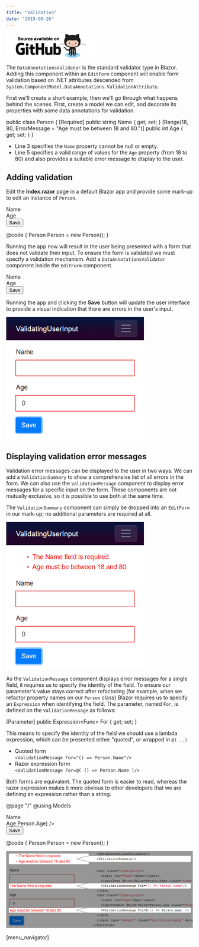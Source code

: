 ```yaml
---
title: "Validation"
date: "2019-08-26"
---
```


[![](images/SourceLink.png)](https://github.com/mrpmorris/blazor-university/tree/master/src/Forms/ValidatingUserInput)

The `DataAnnotationsValidator` is the standard validator type in Blazor. Adding this component within an `EditForm` component will enable form validation based on .NET attributes descended from `System.ComponentModel.DataAnnotations.ValidationAttribute`.

First we'll create a short example, then we'll go through what happens behind the scenes. First, create a model we can edit, and decorate its properties with some data annotations for validation.

public class Person
{
	\[Required\]
	public string Name { get; set; }
	\[Range(18, 80, ErrorMessage = "Age must be between 18 and 80.")\]
	public int Age { get; set; }
}

- Line 3 specifies the `Name` property cannot be null or empty.
- Line 5 specifies a valid range of values for the `Age` property (from 18 to 80) and also provides a suitable error message to display to the user.

## Adding validation

Edit the **Index.razor** page in a default Blazor app and provide some mark-up to edit an instance of `Person`.

<EditForm Model=@Person>
	<div class="form-group">
		<label for="Name">Name</label>
		<InputText @bind-Value=Person.Name class="form-control" id="Name" />
	</div>
	<div class="form-group">
		<label for="Age">Age</label>
		<InputNumber @bind-Value=Person.Age class="form-control" id="Age" />
	</div>
	<input type="submit" class="btn btn-primary" value="Save"/>
</EditForm>

@code {
	Person Person = new Person();
}

Running the app now will result in the user being presented with a form that does not validate their input. To ensure the form is validated we must specify a validation mechanism. Add a `DataAnnotationsValidator` component inside the `EditForm` component.

<EditForm Model=@Person>
	<DataAnnotationsValidator/>
	<div class="form-group">
		<label for="Name">Name</label>
		<InputText @bind-Value=Person.Name class="form-control" id="Name" />
	</div>
	<div class="form-group">
		<label for="Age">Age</label>
		<InputNumber @bind-Value=Person.Age class="form-control" id="Age" />
	</div>
	<input type="submit" class="btn btn-primary" value="Save"/>
</EditForm>

Running the app and clicking the **Save** button will update the user interface to provide a visual indication that there are errors in the user's input.

![](images/BasicValidationErrorIndicat.png)

## Displaying validation error messages

Validation error messages can be displayed to the user in two ways. We can add a `ValidationSummary` to show a comprehensive list of all errors in the form. We can also use the `ValidationMessage` component to display error messages for a specific input on the form. These components are not mutually exclusive, so it is possible to use both at the same time.

The `ValidationSummary` component can simply be dropped into an `EditForm` in our mark-up; no additional parameters are required at all.

![](images/ValidationSummary.png)

As the `ValidationMessage` component displays error messages for a single field, it requires us to specify the identity of the field. To ensure our parameter's value stays correct after refactoring (for example, when we refactor property names on our `Person` class) Blazor requires us to specify an `Expression` when identifying the field. The parameter, named `For`, is defined on the `ValidationMessage` as follows:

[Parameter]
public Expression<Func<T>> For { get; set; }

This means to specify the identity of the field we should use a lambda expression, which can be presented either "quoted", or wrapped in `@(...)`

- Quoted form  
    `<ValidationMessage For="() => Person.Name"/>`
- Razor expression form  
    `<ValidationMessage For=@( () => Person.Name )/>`

Both forms are equivalent. The quoted form is easier to read, whereas the razor expression makes it more obvious to other developers that we are defining an expression rather than a string.

@page "/"
@using Models

<EditForm Model=@Person>
	<DataAnnotationsValidator/>
	<ValidationSummary/>
	<div class="form-group">
		<label for="Name">Name</label>
		<InputText @bind-Value=Person.Name class="form-control" id="Name" />
		<ValidationMessage For="() => Person.Name"/>
	</div>
	<div class="form-group">
		<label for="Age">Age</label>
		<InputNumber @bind-Value=Person.Age class="form-control" id="Age" />
		<ValidationMessage For=@(() => Person.Age) />
	</div>
	<input type="submit" class="btn btn-primary" value="Save"/>
</EditForm>

@code {
	Person Person = new Person();
}

[![](images/ValidationSummaryAndValidationMessages.png)](http://blazor-university.com/wp-content/uploads/2019/08/ValidationSummaryAndValidationMessages.png)

\[menu\_navigator\]
